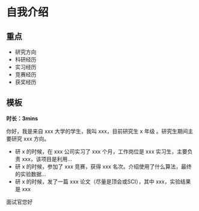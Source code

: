 # 自我介绍

## 重点

- 研究方向
- 科研经历
- 实习经历
- 竞赛经历
- 获奖经历

## 模板

**时长：3mins**

你好，我是来自 xxx 大学的学生，我叫 xxx，目前研究生 x 年级 。研究生期间主要研究 xxx 方向。

- 研 x 的时候，在 xxx 公司实习了 xxx 个月，工作岗位是 xxx 实习生，主要负责 xxx，该项目是利用...
- 研 x 的时候，参加了 xxx 竞赛，获得 xxx 名次。介绍使用了什么算法，最终的实验数据...
- 研 x 的时候，发了一篇 xxx 论文（尽量是顶会或SCI），其中 xxx，实验结果是 xxx





面试官您好